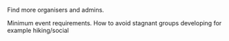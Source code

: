 Find more organisers and admins.

Minimum event requirements.
How to avoid stagnant groups developing for example hiking/social